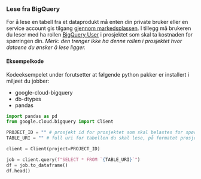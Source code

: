 ### Lese fra BigQuery

For å lese en tabell fra et dataprodukt må enten din private bruker eller en service account gis tilgang [gjennom markedsplassen](./tilgang.md#søke-tilgang). I tillegg må brukeren du leser med ha rollen [BigQuery User](https://cloud.google.com/bigquery/docs/access-control#bigquery.user) i prosjektet som skal ta kostnaden for spørringen din. _Merk: den trenger ikke ha denne rollen i prosjektet hvor dataene du ønsker å lese ligger._

#### Eksempelkode
Kodeeksempelet under forutsetter at følgende python pakker er installert i miljøet du jobber:

- google-cloud-bigquery
- db-dtypes
- pandas

````python
import pandas as pd
from google.cloud.bigquery import Client

PROJECT_ID = "" # prosjekt id for prosjektet som skal belastes for spørringen din
TABLE_URI = "" # full uri for tabellen du skal lese, på formatet prosjekt.datasett.tabell

client = Client(project=PROJECT_ID)

job = client.query(f"SELECT * FROM `{TABLE_URI}`")
df = job.to_dataframe()
df.head()
````
